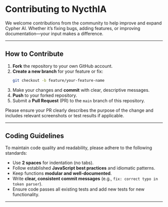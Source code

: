 # **Contributing to NycthIA**

We welcome contributions from the community to help improve and expand Cypher AI. Whether it’s fixing bugs, adding features, or improving documentation—your input makes a difference.

---

## **How to Contribute**

1. **Fork** the repository to your own GitHub account.  
2. **Create a new branch** for your feature or fix:  
   ```bash
   git checkout -b feature/your-feature-name
   ```
3. Make your changes and **commit** with clear, descriptive messages.  
4. **Push** to your forked repository.  
5. Submit a **Pull Request** (PR) to the `main` branch of this repository.  

Please ensure your PR clearly describes the purpose of the change and includes relevant screenshots or test results if applicable.

---

## **Coding Guidelines**

To maintain code quality and readability, please adhere to the following standards:

- Use **2 spaces** for indentation (no tabs).  
- Follow established **JavaScript best practices** and idiomatic patterns.  
- Keep functions **modular and well-documented**.  
- Write **clear, consistent commit messages** (e.g., `fix: correct typo in token parser`).  
- Ensure code passes all existing tests and add new tests for new functionality.

---
